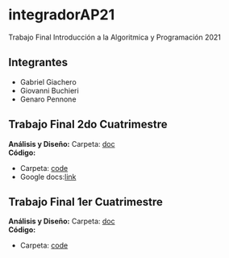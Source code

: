 # integradorAP21
Trabajo Final Introducción a la Algoritmica y Programación 2021

## Integrantes
+ Gabriel Giachero
+ Giovanni Buchieri 
+ Genaro Pennone

## Trabajo Final 2do Cuatrimestre
**Análisis y Diseño:** Carpeta: [doc](https://github.com/genaro14/integradorAP21/tree/main/doc)    
**Código:**
 * Carpeta: [code](https://github.com/genaro14/integradorAP21/tree/main/code)
 * Google docs:[link](https://docs.google.com/document/d/1ps8AmP2wzgzOrk1_kEjFU-E-Wlq8pS33DyA47dKYFIw/edit)

## Trabajo Final 1er Cuatrimestre
**Análisis y Diseño:** Carpeta: [doc](https://github.com/genaro14/integradorAP21/tree/main/deprecate_1er_cuat/doc)    
**Código:**
 * Carpeta: [code](https://github.com/genaro14/integradorAP21/tree/main/deprecate_1er_cuat/code)

